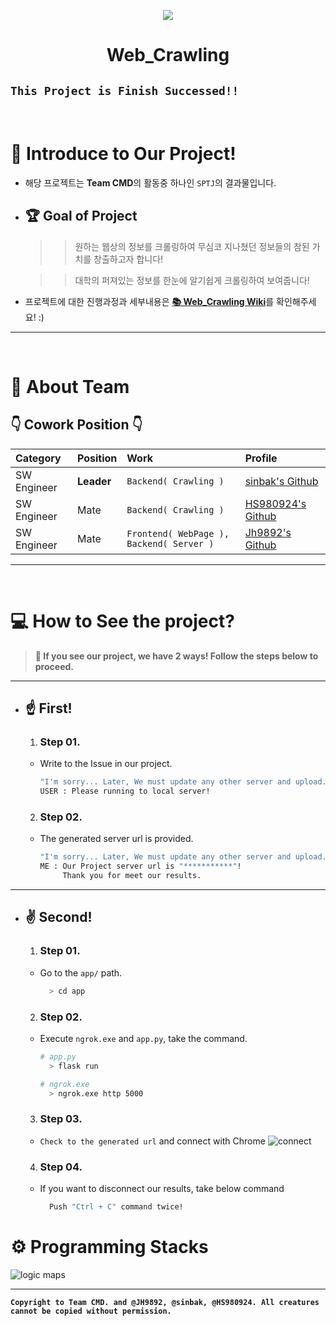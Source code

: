 <p align="center">
  <img src="https://github.com/Team-CMD/SPTJ_Web-Crawling/blob/main/src/docs/web-crawler.png"/>
</p>
<h1 align="center">Web_Crawling</h1>

## `This Project is Finish Successed!!`
<Br>
  
# **📃 Introduce to Our Project!**
  - 해당 프로젝트는 **Team CMD**의 활동중 하나인 `SPTJ`의 결과물입니다.
  - ## 🏆 **Goal of Project**
     >> 원하는 웹상의 정보를 크롤링하여 무심코 지나쳤던 정보들의 참된 가치를 창출하고자 합니다!

     >> 대학의 퍼져있는 정보를 한눈에 알기쉽게 크롤링하여 보여줍니다!

   - 프로젝트에 대한 진행과정과 세부내용은 [**📚 Web_Crawling Wiki**](https://github.com/Team-CMD/SPTJ_Web-Crawling/blob/main/wiki/Home.md)를 확인해주세요! :)
___ 
<Br>

# **💼 About Team**
  ## 👇 **Cowork Position** 👇
   | Category | Position | Work | Profile |  
   | :----- | :----- | :----- | :---- |
   | SW Engineer | **Leader** | `Backend( Crawling )` | [sinbak's Github](https://github.com/sinbak) |  
   | SW Engineer | Mate | `Backend( Crawling )` | [HS980924's Github](https://github.com/HS98094) |  
   | SW Engineer | Mate | `Frontend( WebPage ), Backend( Server )` | [Jh9892's Github](https://github.com/jh9892) |  
   
___
<Br>
  
# **💻 How to See the project?**
  > **🤟 If you see our project, we have 2 ways! Follow the steps below to proceed.**
  ___
  - ## **☝ First!**
    1. ### Step 01.  
      - Write to the Issue in our project.  
        ```bash
        "I'm sorry... Later, We must update any other server and upload."
        USER : Please running to local server! 
        ```
    2. ### Step 02.  
      - The generated server url is provided.
        ```bash
        "I'm sorry... Later, We must update any other server and upload."
        ME : Our Project server url is "***********"! 
             Thank you for meet our results.
        ```
    
___

  - ## **✌ Second!**
    1. ### Step 01.  
      - Go to the `app/` path.
        ```bash
          > cd app
        ```
    2. ###  Step 02.  
      - Execute `ngrok.exe` and `app.py`, take the command.
        ```bash
        # app.py
          > flask run
        
        # ngrok.exe
          > ngrok.exe http 5000
        ```
    3. ### Step 03.
      - `Check to the generated url` and connect with Chrome
        ![connect](./src/running.png)

    4. ### Step 04.
      - If you want to disconnect our results, take below command
        ```bash
          Push "Ctrl + C" command twice! 
        ```

# **⚙ Programming Stacks** 
![logic maps](./src/logic.png)
___ 

**`Copyright to Team CMD. and @JH9892, @sinbak, @HS980924. All creatures cannot be copied without permission.`**
